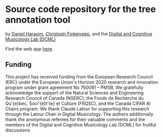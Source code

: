 # Source code repository for the tree annotation tool

by [Daniel Harasim](https://people.epfl.ch/daniel.harasim),
[Christoph Finkensiep](https://people.epfl.ch/christoph.finkensiep),
and the [Digital and Cognitive Musicology Lab (DCML)](https://dcml.epfl.ch)

Find the web app [here](https://dcmlab.github.io/tree-annotation-code/).

## Funding 
This project has received funding from the European Research Council
(ERC) under the European Union's Horizon 2020 research and innovation
program under grant agreement No 760081 – PMSB. We gratefully
acknowledge the support of the Natural Sciences and Engineering
Research Council of Canada (NSERC), the Fonds de Recherche du
Qu\'{e}bec, Soci\'{e}t\'{e} et Culture (FRQSC), and the Canada CIFAR
AI Chairs program. We thank Claude Latour for supporting this research
through the Latour Chair in Digital Musicology. The authors
additionally thank the anonymous referees for their valuable comments
and the members of the Digital and Cognitive Musicology Lab (DCML) for
fruitful discussions.
